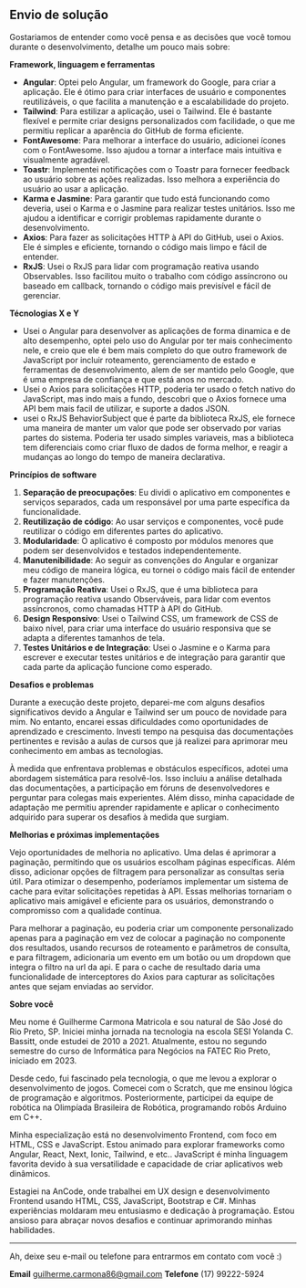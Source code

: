 ## Envio de solução

Gostariamos de entender como você pensa e as decisões que você tomou durante o desenvolvimento, detalhe um pouco mais sobre:

**Framework, linguagem e ferramentas**

- **Angular**: Optei pelo Angular, um framework do Google, para criar a aplicação. Ele é ótimo para criar interfaces de usuário e componentes reutilizáveis, o que facilita a manutenção e a escalabilidade do projeto.
- **Tailwind**: Para estilizar a aplicação, usei o Tailwind. Ele é bastante flexível e permite criar designs personalizados com facilidade, o que me permitiu replicar a aparência do GitHub de forma eficiente.
- **FontAwesome**: Para melhorar a interface do usuário, adicionei ícones com o FontAwesome. Isso ajudou a tornar a interface mais intuitiva e visualmente agradável.
- **Toastr**: Implementei notificações com o Toastr para fornecer feedback ao usuário sobre as ações realizadas. Isso melhora a experiência do usuário ao usar a aplicação.
- **Karma e Jasmine**: Para garantir que tudo está funcionando como deveria, usei o Karma e o Jasmine para realizar testes unitários. Isso me ajudou a identificar e corrigir problemas rapidamente durante o desenvolvimento.
- **Axios**: Para fazer as solicitações HTTP à API do GitHub, usei o Axios. Ele é simples e eficiente, tornando o código mais limpo e fácil de entender.
- **RxJS**: Usei o RxJS para lidar com programação reativa usando Observables. Isso facilitou muito o trabalho com código assíncrono ou baseado em callback, tornando o código mais previsível e fácil de gerenciar.

**Técnologias X e Y**

- Usei o Angular para desenvolver as aplicações de forma dinamica e de alto desempenho, optei pelo uso do Angular por ter mais conhecimento nele, e creio que ele é bem mais completo do que outro framework de JavaScript por incluir roteamento, gerenciamento de estado e ferramentas de desenvolvimento, alem de ser mantido pelo Google, que é uma empresa de confiança e que está anos no mercado.
- Usei o Axios para solicitações HTTP, poderia ter usado o fetch nativo do JavaScript, mas indo mais a fundo, descobri que o Axios fornece  uma API bem mais facil de utilizar, e suporte a dados JSON.
- usei o RxJS BehaviorSubject que é parte da biblioteca RxJS, ele fornece uma maneira de manter um valor que pode ser observado por varias partes do sistema. Poderia ter usado simples variaveis, mas a biblioteca tem diferenciais como criar fluxo de dados de forma melhor, e reagir a mudanças ao longo do tempo de maneira declarativa.

**Princípios de software**

1. **Separação de preocupações**: Eu dividi o aplicativo em componentes e serviços separados, cada um responsável por uma parte específica da funcionalidade.
2. **Reutilização de código**: Ao usar serviços e componentes, você pude reutilizar o código em diferentes partes do aplicativo.
3. **Modularidade**: O aplicativo é composto por módulos menores que podem ser desenvolvidos e testados independentemente.
4. **Manutenibilidade**: Ao seguir as convenções do Angular e organizar meu código de maneira lógica, eu tornei o código mais fácil de entender e fazer manutenções.
5. **Programação Reativa**: Usei o RxJS, que é uma biblioteca para programação reativa usando Observáveis, para lidar com eventos assíncronos, como chamadas HTTP à API do GitHub.
6. **Design Responsivo**: Usei o Tailwind CSS, um framework de CSS de baixo nível, para criar uma interface do usuário responsiva que se adapta a diferentes tamanhos de tela.
7. **Testes Unitários e de Integração**: Usei o Jasmine e o Karma para escrever e executar testes unitários e de integração para garantir que cada parte da aplicação funcione como esperado.

**Desafios e problemas**

Durante a execução deste projeto, deparei-me com alguns desafios significativos devido a Angular e Tailwind ser um pouco de novidade para mim. No entanto, encarei essas dificuldades como oportunidades de aprendizado e crescimento. Investi tempo na pesquisa das documentações pertinentes e revisão a aulas de cursos que já realizei para aprimorar meu conhecimento em ambas as tecnologias.

À medida que enfrentava problemas e obstáculos específicos, adotei uma abordagem sistemática para resolvê-los. Isso incluiu a análise detalhada das documentações, a participação em fóruns de desenvolvedores e perguntar para colegas mais experientes. Além disso, minha capacidade de adaptação me permitiu aprender rapidamente e aplicar o conhecimento adquirido para superar os desafios à medida que surgiam.

**Melhorias e próximas implementações**

Vejo oportunidades de melhoria no aplicativo. Uma delas é aprimorar a paginação, permitindo que os usuários escolham páginas específicas. Além disso, adicionar opções de filtragem para personalizar as consultas seria útil. Para otimizar o desempenho, poderíamos implementar um sistema de cache para evitar solicitações repetidas à API. Essas melhorias tornariam o aplicativo mais amigável e eficiente para os usuários, demonstrando o compromisso com a qualidade contínua.

Para melhorar a paginação, eu poderia criar um componente personalizado apenas para a paginação em vez de colocar a paginação no componente dos resultados, usando recursos de roteamento e parâmetros de consulta, e para filtragem, adicionaria um evento em um botão ou um dropdown que integra o filtro na url da api. E para o cache de resultado daria uma funcionalidade de interceptores do Axios para capturar as solicitações antes que sejam enviadas ao servidor.

**Sobre você**

Meu nome é Guilherme Carmona Matricola e sou natural de São José do Rio Preto, SP. Iniciei minha jornada na tecnologia na escola SESI Yolanda C. Bassitt, onde estudei de 2010 a 2021. Atualmente, estou no segundo semestre do curso de Informática para Negócios na FATEC Rio Preto, iniciado em 2023.

Desde cedo, fui fascinado pela tecnologia, o que me levou a explorar o desenvolvimento de jogos. Comecei com o Scratch, que me ensinou lógica de programação e algoritmos. Posteriormente, participei da equipe de robótica na Olimpíada Brasileira de Robótica, programando robôs Arduino em C++.

Minha especialização está no desenvolvimento Frontend, com foco em HTML, CSS e JavaScript. Estou animado para explorar frameworks como Angular, React, Next, Ionic, Tailwind, e etc.. JavaScript é minha linguagem favorita devido à sua versatilidade e capacidade de criar aplicativos web dinâmicos.

Estagiei na AnCode, onde trabalhei em UX design e desenvolvimento Frontend usando HTML, CSS, JavaScript, Bootstrap e C#. Minhas experiências moldaram meu entusiasmo e dedicação à programação. Estou ansioso para abraçar novos desafios e continuar aprimorando minhas habilidades.

---

Ah, deixe seu e-mail ou telefone para entrarmos em contato com você :) 

**Email**
guilherme.carmona86@gmail.com
**Telefone**
(17) 99222-5924